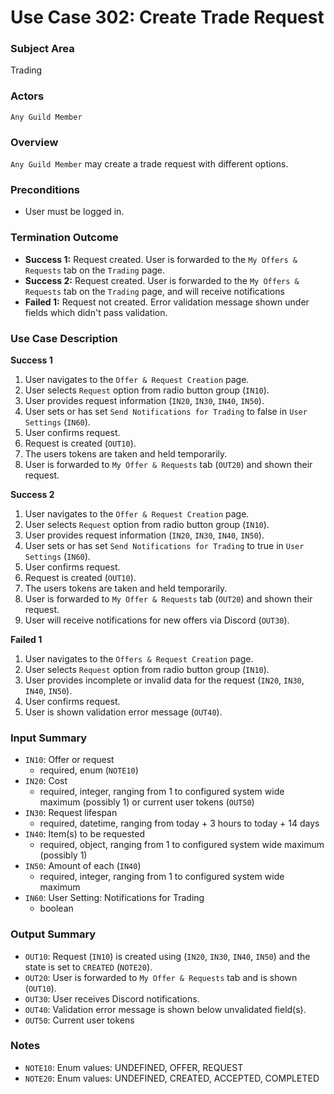 # Use Case 302: Create Trade Request

### Subject Area
Trading

### Actors
`Any Guild Member`

### Overview
`Any Guild Member` may create a trade request with different options.

### Preconditions
- User must be logged in.

### Termination Outcome
- **Success 1:** Request created. User is forwarded to the `My Offers & Requests` tab on the `Trading` page.
- **Success 2:** Request created. User is forwarded to the `My Offers & Requests` tab on the `Trading` page, and will receive notifications
- **Failed 1:** Request not created. Error validation message shown under fields which didn't pass validation.

### Use Case Description
**Success 1**
1. User navigates to the `Offer & Request Creation` page.
2. User selects `Request` option from radio button group (`IN10`).
3. User provides request information (`IN20`, `IN30`, `IN40`, `IN50`).
4. User sets or has set `Send Notifications for Trading` to false in `User Settings` (`IN60`).
5. User confirms request.
6. Request is created (`OUT10`).
7. The users tokens are taken and held temporarily. 
8. User is forwarded to `My Offer & Requests` tab (`OUT20`) and shown their request.

**Success 2**
1. User navigates to the `Offer & Request Creation` page.
2. User selects `Request` option from radio button group (`IN10`).
3. User provides request information (`IN20`, `IN30`, `IN40`, `IN50`).
4. User sets or has set `Send Notifications for Trading` to true in `User Settings` (`IN60`).
5. User confirms request.
6. Request is created (`OUT10`).
7. The users tokens are taken and held temporarily. 
8. User is forwarded to `My Offer & Requests` tab (`OUT20`) and shown their request.
9. User will receive notifications for new offers via Discord (`OUT30`).

**Failed 1**
1. User navigates to the `Offers & Request Creation` page.
2. User selects `Request` option from radio button group (`IN10`).
3. User provides incomplete or invalid data for the request (`IN20`, `IN30`, `IN40`, `IN50`).
4. User confirms request.
5. User is shown validation error message (`OUT40`).

### Input Summary
- `IN10`: Offer or request
	- required, enum (`NOTE10`)
- `IN20`: Cost
	- required, integer, ranging from 1 to configured system wide maximum (possibly 1) or current user tokens (`OUT50`)
- `IN30`: Request lifespan
	- required, datetime, ranging from today + 3 hours to today + 14 days
- `IN40`: Item(s) to be requested
	- required, object, ranging from 1 to configured system wide maximum (possibly 1)
- `IN50`: Amount of each (`IN40`)
	- required, integer, ranging from 1 to configured system wide maximum
- `IN60`: User Setting: Notifications for Trading
	- boolean

### Output Summary
- `OUT10`: Request (`IN10`) is created using (`IN20`, `IN30`, `IN40`, `IN50`) and the state is set to `CREATED` (`NOTE20`).
- `OUT20`: User is forwarded to `My Offer & Requests` tab and is shown (`OUT10`).
- `OUT30`: User receives Discord notifications.
- `OUT40`: Validation error message is shown below unvalidated field(s).
- `OUT50`: Current user tokens

### Notes
- `NOTE10`: Enum values: UNDEFINED, OFFER, REQUEST
- `NOTE20`: Enum values: UNDEFINED, CREATED, ACCEPTED, COMPLETED